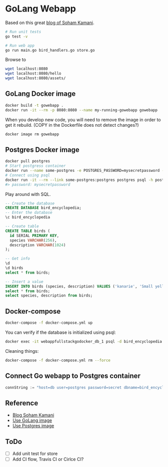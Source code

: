 # GoLang Webapp

Based on this great [blog of Soham Kamani](https://www.sohamkamani.com/blog/2017/09/13/how-to-build-a-web-application-in-golang/).

```bash
# Run unit tests
go test -v

# Run web app
go run main.go bird_handlers.go store.go
```

Browse to

```bash
wget localhost:8080
wget localhost:8080/hello
wget localhost:8080/assets/
```

## GoLang Docker image

```bash
docker build -t gowebapp .
docker run -it --rm -p 8080:8080 --name my-running-gowebapp gowebapp
```

When you develop new code, you will need to remove the image in order to get it rebuild. (COPY in the Dockerfile does not detect changes?)

```bash
docker image rm gowebapp
```

## Postgres Docker image

```bash
docker pull postgres
# Start postgress container
docker run --name some-postgres -e POSTGRES_PASSWORD=mysecretpassword -d postgres
# Connect using psql
docker run -it --rm --link some-postgres:postgres postgres psql -h postgres -U postgres
#> password: mysecretpassword
```

Play around with SQL.

```sql
-- Create the database
CREATE DATABASE bird_encyclopedia;
-- Enter the database
\c bird_encyclopedia

-- Create table
CREATE TABLE birds (
  id SERIAL PRIMARY KEY,
  species VARCHAR(256),
  description VARCHAR(1024)
);

-- Get info
\d
\d birds
select * from birds;

-- Insert a value
INSERT INTO birds (species, description) VALUES ('kanarie', 'Small yellow brid');
select * from birds;
select species, description from birds;
```

## Docker-compose

```bash
docker-compose -f docker-compose.yml up
```

You can verify if the database is initialized using psql:

```bash
docker exec -it webappfullstackgodocker_db_1 psql -d bird_encyclopedia -U postgres -c "select * from birds;"
```

Cleaning things:

```bash
docker-compose -f docker-compose.yml rm --force
```

## Connect Go webapp to Postgres container

```go
connString := "host=db user=postgres password=secret dbname=bird_encyclopedia sslmode=disable"
```

## Reference

- [Blog Soham Kamani](https://www.sohamkamani.com/blog/2017/09/13/how-to-build-a-web-application-in-golang/)
- [Use GoLang image](https://hub.docker.com/_/golang/)
- [Use Postgres image](https://hub.docker.com/_/postgres/)


## ToDo
- [ ] Add unit test for store
- [ ] Add CI flow, Travis CI or Cirlce CI?
